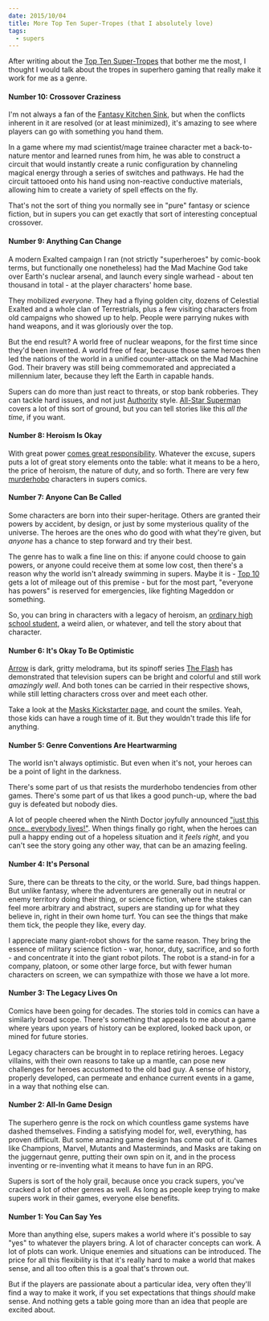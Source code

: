 ```yaml
---
date: 2015/10/04
title: More Top Ten Super-Tropes (that I absolutely love)
tags:
  - supers
---
```


After writing about the
[Top Ten Super-Tropes](/blog/2015-10-01-top-ten-supertropes.html)
that bother me the most, I thought I would talk about the tropes
in superhero gaming that really make it work for me as a genre.

<!-- more -->

#### Number 10: Crossover Craziness

I'm not always a fan of the
[Fantasy Kitchen Sink](http://tvtropes.org/pmwiki/pmwiki.php/Main/FantasyKitchenSink),
but when the conflicts inherent in it are resolved (or at least minimized),
it's amazing to see where players can go with something you hand them.

In a game where my mad scientist/mage trainee character met a back-to-nature
mentor and learned runes from him, he was able to construct a circuit that
would instantly create a runic configuration by channeling magical energy
through a series of switches and pathways.
He had the circuit tattooed onto his hand using non-reactive conductive
materials, allowing him to create a variety of spell effects on the fly.

That's not the sort of thing you normally see in "pure" fantasy or
science fiction, but in supers you can get exactly that sort of
interesting conceptual crossover.

#### Number 9: Anything Can Change

A modern Exalted campaign I ran (not strictly "superheroes" by comic-book terms,
but functionally one nonetheless) had the Mad Machine God take over
Earth's nuclear arsenal, and launch every single warhead - about ten thousand
in total - at the player characters' home base.

They mobilized *everyone*. They had a flying golden city, dozens of
Celestial Exalted and a whole clan of Terrestrials, plus a few visiting
characters from old campaigns who showed up to help.
People were parrying nukes with hand weapons, and it was gloriously
over the top.

But the end result? A world free of nuclear weapons, for the first time since
they'd been invented. A world free of fear, because those same heroes
then led the nations of the world in a unified counter-attack on
the Mad Machine God. Their bravery was still being commemorated and
appreciated a millennium later, because they left the Earth in capable
hands.

Supers can do more than just react to threats, or stop bank robberies.
They can tackle hard issues,
and not just [Authority](http://tvtropes.org/pmwiki/pmwiki.php/ComicBook/TheAuthority)
style. [All-Star Superman](http://tvtropes.org/pmwiki/pmwiki.php/ComicBook/AllStarSuperman)
covers a lot of this sort of ground, but you can tell stories like
this *all the time*, if you want.

#### Number 8: Heroism Is Okay

With great power [comes great responsibility](http://tvtropes.org/pmwiki/pmwiki.php/Main/ComesGreatResponsibility).
Whatever the excuse, supers puts a lot of great story elements onto the table:
what it means to be a hero, the price of heroism, the nature of duty,
and so forth. There are very few [murderhobo](http://1d4chan.org/wiki/Murderhobo)
characters in supers comics.

#### Number 7: Anyone Can Be Called

Some characters are born into their super-heritage.
Others are granted their powers by accident, by design, or just
by some mysterious quality of the universe.
The heroes are the ones who do good with what they're given,
but *anyone* has a chance to step forward and try their best.

The genre has to walk a fine line on this: if anyone could choose to
gain powers, or anyone could receive them at some low cost,
then there's a reason why the world isn't already swimming in supers.
Maybe it is - [Top 10](http://tvtropes.org/pmwiki/pmwiki.php/ComicBook/TopTen)
gets a lot of mileage out of this premise - but for the most part,
"everyone has powers" is reserved for emergencies, like fighting Mageddon or something.

So, you can bring in characters with a legacy of heroism,
an [ordinary high school student](http://tvtropes.org/pmwiki/pmwiki.php/Main/OrdinaryHighSchoolStudent),
a weird alien, or whatever, and tell the story about that character.

#### Number 6: It's Okay To Be Optimistic

[Arrow](http://tvtropes.org/pmwiki/pmwiki.php/Series/Arrow)
is dark, gritty melodrama, but its spinoff series
[The Flash](http://tvtropes.org/pmwiki/pmwiki.php/Series/TheFlash2014)
has demonstrated that television supers can be bright
and colorful and still work *amazingly well*.
And both tones can be carried in their respective shows,
while still letting characters cross over and meet each other.

Take a look at the [Masks Kickstarter page](https://www.kickstarter.com/projects/1277034820/masks-a-new-generation),
and count the smiles. Yeah, those kids can have a rough time of it.
But they wouldn't trade this life for anything.

#### Number 5: Genre Conventions Are Heartwarming

The world isn't always optimistic. But even when it's not,
your heroes can be a point of light in the darkness.

There's some part of us that resists the murderhobo tendencies from
other games. There's some part of us that likes a good punch-up,
where the bad guy is defeated but nobody dies.

A lot of people cheered when the Ninth Doctor joyfully announced
["just this once.. everybody lives!"](https://www.youtube.com/watch?v=jhklrve5xmw).
When things finally go right, when the heroes can pull a happy ending
out of a hopeless situation and it *feels right*, and you can't
see the story going any other way, that can be an amazing feeling.

#### Number 4: It's Personal

Sure, there can be threats to the city, or the world.
Sure, bad things happen.
But unlike fantasy, where the adventurers are generally out in neutral
or enemy territory doing their thing,
or science fiction, where the stakes can feel more arbitrary and abstract,
supers are standing up for what they believe in,
right in their own home turf.
You can see the things that make them tick, the people they like,
every day.

I appreciate many giant-robot shows for the same reason.
They bring the essence of military science fiction - war, honor, duty,
sacrifice, and so forth - and concentrate it into the giant robot pilots.
The robot is a stand-in for a company, platoon, or some other large
force, but with fewer human characters on screen, we can sympathize
with those we have a lot more.

#### Number 3: The Legacy Lives On

Comics have been going for decades.
The stories told in comics can have a similarly broad scope.
There's something that appeals to me about a game where
years upon years of history can be explored, looked back upon,
or mined for future stories.

Legacy characters can be brought in to replace retiring heroes.
Legacy villains, with their own reasons to take up a mantle,
can pose new challenges for heroes accustomed to the old bad guy.
A sense of history, properly developed, can permeate and enhance
current events in a game, in a way that nothing else can.

#### Number 2: All-In Game Design

The superhero genre is the rock on which countless game systems have
dashed themselves.
Finding a satisfying model for, well, everything, has proven difficult.
But some amazing game design has come out of it.
Games like Champions, Marvel, Mutants and Masterminds, and Masks are taking
on the juggernaut genre, putting their own spin on it,
and in the process inventing or re-inventing what it means to have fun
in an RPG.

Supers is sort of the holy grail, because once you crack supers,
you've cracked a lot of other genres as well.
As long as people keep trying to make supers work in their games,
everyone else benefits.

#### Number 1: You Can Say Yes

More than anything else, supers makes a world where it's possible to say
"yes" to whatever the players bring.
A lot of character concepts can work.
A lot of plots can work.
Unique enemies and situations can be introduced.
The price for all this flexibility is that it's really hard to make
a world that makes sense, and all too often this is a goal that's
thrown out.

But if the players are passionate about a particular idea,
very often they'll find a way to make it work,
if you set expectations that things *should* make sense.
And nothing gets a table going more than an idea that people are excited about.
